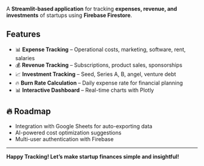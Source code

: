

A **Streamlit-based application** for tracking **expenses, revenue, and investments** of startups using **Firebase Firestore**.

## Features
- 📊 **Expense Tracking** – Operational costs, marketing, software, rent, salaries  
- 💰 **Revenue Tracking** – Subscriptions, product sales, sponsorships  
- 📈 **Investment Tracking** – Seed, Series A, B, angel, venture debt  
- 🔥 **Burn Rate Calculation** – Daily expense rate for financial planning  
- 📊 **Interactive Dashboard** – Real-time charts with Plotly  


## 🔥 Roadmap
- Integration with Google Sheets for auto-exporting data
- AI-powered cost optimization suggestions
- Multi-user authentication with Firebase

---

**Happy Tracking! Let’s make startup finances simple and insightful!**

